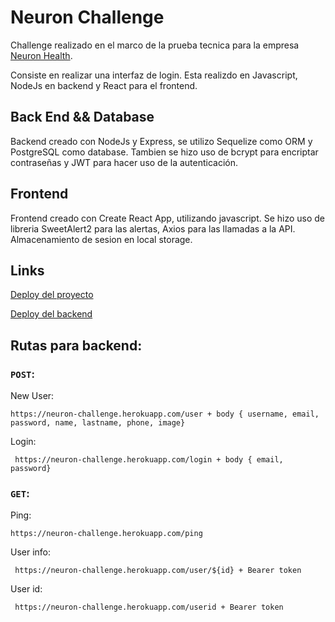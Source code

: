# Neuron Challenge
Challenge realizado en el marco de la prueba tecnica para la empresa [Neuron Health](https://www.linkedin.com/company/fuve/).

Consiste en realizar una interfaz de login. Esta realizdo en Javascript, NodeJs en backend y React para el frontend.

## Back End && Database

Backend creado con NodeJs y Express, se utilizo Sequelize como ORM y PostgreSQL como database. Tambien se hizo uso de bcrypt para encriptar contraseñas y JWT para hacer uso de la autenticación.

## Frontend
Frontend creado con Create React App, utilizando javascript. Se hizo uso de libreria SweetAlert2 para las alertas, Axios para las llamadas a la API. Almacenamiento de sesion en local storage.

## Links
[Deploy del proyecto](https://neuron-challenge.vercel.app/)

[Deploy del backend](https://neuron-challenge.herokuapp.com/ping)

## Rutas para backend: 

### `POST`: 

 New User:
    
    https://neuron-challenge.herokuapp.com/user + body { username, email, password, name, lastname, phone, image}
 Login:

     https://neuron-challenge.herokuapp.com/login + body { email, password}

### `GET`: 

 Ping:
    
    https://neuron-challenge.herokuapp.com/ping
 
 User info:

     https://neuron-challenge.herokuapp.com/user/${id} + Bearer token
     
 User id:

     https://neuron-challenge.herokuapp.com/userid + Bearer token



